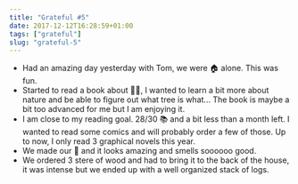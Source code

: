 ```yaml
---
title: "Grateful #5"
date: 2017-12-12T16:28:59+01:00
tags: ["grateful"]
slug: "grateful-5"
---
```


- Had an amazing day yesterday with Tom, we were 🏠 alone. This was fun.
- Started to read a book about 🌳🌲, I wanted to learn a bit more about nature and be able to figure out what tree is what... The book is maybe a bit too advanced for me but I am enjoying it.
- I am close to my reading goal. 28/30 📚 and a bit less than a month left. I wanted to read some comics and will probably order a few of those. Up to now, I only read 3 graphical novels this year.
- We made our 🎄 and it looks amazing and smells soooooo good.
- We ordered 3 stere of wood and had to bring it to the back of the house, it was intense but we ended up with a well organized stack of logs.
